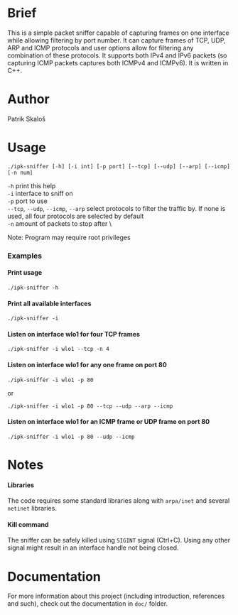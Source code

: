 # Brief

This is a simple packet sniffer capable of capturing frames on one interface
while allowing filtering by port number. It can capture frames of TCP, UDP, ARP
and ICMP protocols and user options allow for filtering any combination of these
protocols. It supports both IPv4 and IPv6 packets (so capturing ICMP packets 
captures both ICMPv4 and ICMPv6). It is written in C++.


# Author

Patrik Skaloš


# Usage

`./ipk-sniffer [-h] [-i int] [-p port] [--tcp] [--udp] [--arp] [--icmp] [-n
num]`

`-h` print this help \
`-i` interface to sniff on \
`-p` port to use \
`--tcp`, `--udp`, `--icmp`, `--arp` select protocols to filter the traffic by. 
  If none is used, all four protocols are selected by default \
`-n` amount of packets to stop after \ 

Note: Program may require root privileges

### Examples

#### Print usage

`./ipk-sniffer -h`

#### Print all available interfaces

`./ipk-sniffer -i`

#### Listen on interface wlo1 for four TCP frames

`./ipk-sniffer -i wlo1 --tcp -n 4`

#### Listen on interface wlo1 for any one frame on port 80

`./ipk-sniffer -i wlo1 -p 80`

or

`./ipk-sniffer -i wlo1 -p 80 --tcp --udp --arp --icmp`

#### Listen on interface wlo1 for an ICMP frame or UDP frame on port 80

`./ipk-sniffer -i wlo1 -p 80 --udp --icmp`


# Notes

#### Libraries

The code requires some standard libraries along with `arpa/inet` and several
`netinet` libraries.

#### Kill command

The sniffer can be safely killed using `SIGINT` signal (Ctrl+C). Using any other
signal might result in an interface handle not being closed.


# Documentation

For more information about this project (including introduction, references
and such), check out the documentation in `doc/` folder.
